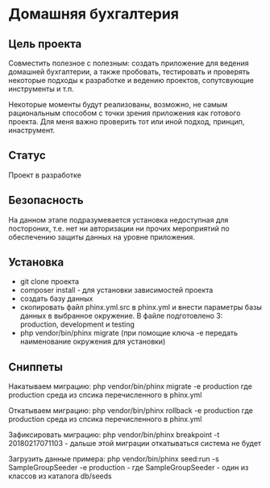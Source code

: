 # Домашняя бухгалтерия
## Цель проекта
Совместить полезное с полезным: создать приложение для ведения домашней бухгалтерии, а также пробовать, тестировать и проверять
некоторые подходы к разработке и ведению проектов, сопутсвующие инструменты и т.п.

Некоторые моменты будут реализованы, возможно, не самым рациональным способом с точки зрения приложения как готового проекта.
Для меня важно проверить тот или иной подход, принцип, инаструмент.
## Статус
Проект в разработке

## Безопасность
На данном этапе подразумевается установка недоступная для постороних, т.е. нет ни авторизации ни прочих мероприятий по обеспечению защиты данных на уровне приложения.

## Установка
- git clone проекта
- composer install - для установки зависимостей проекта
- создать базу данных
- скопировать файл phinx.yml.src в phinx.yml и внести параметры базы данных в выбранное окружение. В файле подготовлено 3: production, development и testing
- php vendor/bin/phinx migrate (при помощие ключа -e передать наименование окружения для установки)
## Сниппеты
Накатываем миграцию: php vendor/bin/phinx migrate -e production где production среда из спсика перечисленного в phinx.yml

Откатываем миграцию: php vendor/bin/phinx rollback -e production где production среда из спсика перечисленного в phinx.yml

Зафиксировать миграцию: php vendor/bin/phinx breakpoint -t 20180217071103 - дальше этой миграции откатываться система не будет

Загрузить данные примера: php vendor/bin/phinx seed:run -s SampleGroupSeeder -e production - гдe SampleGroupSeeder - один из классов из каталога db/seeds
